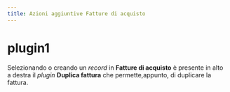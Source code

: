 ```yaml
---
title: Azioni aggiuntive Fatture di acquisto
---
```


# plugin1

Selezionando o creando un _record_ in **Fatture di acquisto** è presente in alto a destra il _plugin_ **Duplica fattura** che permette,appunto, di duplicare la fattura.

